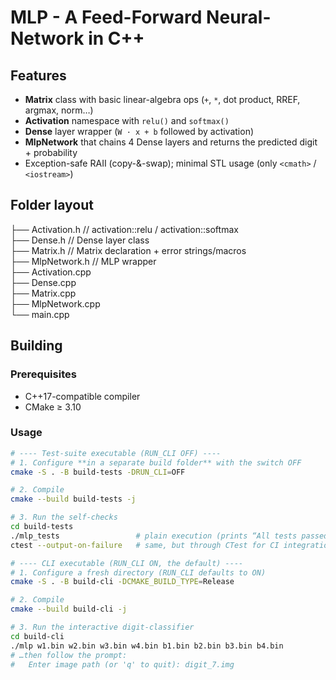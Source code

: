 # MLP - A Feed-Forward Neural-Network in C++

## Features
- **Matrix** class with basic linear-algebra ops (`+`, `*`, dot product, RREF, argmax, norm…)
- **Activation** namespace with `relu()` and `softmax()`
- **Dense** layer wrapper (`W · x + b` followed by activation)
- **MlpNetwork** that chains 4 Dense layers and returns the predicted digit + probability
- Exception-safe RAII (copy-&-swap); minimal STL usage (only `<cmath>` / `<iostream>`)

## Folder layout
├── Activation.h // activation::relu / activation::softmax    
├── Dense.h // Dense layer class    
├── Matrix.h // Matrix declaration + error strings/macros    
├── MlpNetwork.h // MLP wrapper    
├── Activation.cpp    
├── Dense.cpp    
├── Matrix.cpp    
├── MlpNetwork.cpp    
└── main.cpp    

## Building

### Prerequisites
* C++17-compatible compiler
* CMake ≥ 3.10

### Usage
```bash
# ---- Test-suite executable (RUN_CLI OFF) ----
# 1. Configure **in a separate build folder** with the switch OFF
cmake -S . -B build-tests -DRUN_CLI=OFF                    

# 2. Compile
cmake --build build-tests -j                              

# 3. Run the self-checks
cd build-tests
./mlp_tests                 # plain execution (prints “All tests passed” …)
ctest --output-on-failure   # same, but through CTest for CI integration

# ---- CLI executable (RUN_CLI ON, the default) ----
# 1. Configure a fresh directory (RUN_CLI defaults to ON)
cmake -S . -B build-cli -DCMAKE_BUILD_TYPE=Release         

# 2. Compile
cmake --build build-cli -j                                 

# 3. Run the interactive digit-classifier
cd build-cli
./mlp w1.bin w2.bin w3.bin w4.bin b1.bin b2.bin b3.bin b4.bin
# …then follow the prompt:
#   Enter image path (or 'q' to quit): digit_7.img




